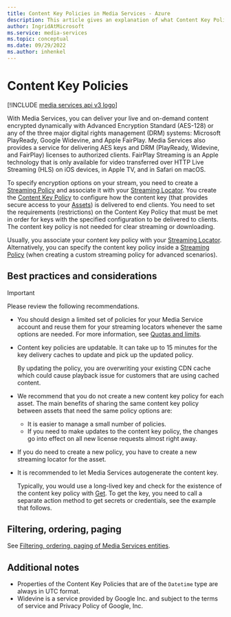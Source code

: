 ```yaml
---
title: Content Key Policies in Media Services - Azure
description: This article gives an explanation of what Content Key Policies are, and how they are used by Azure Media Services.
author: IngridAtMicrosoft
ms.service: media-services
ms.topic: conceptual
ms.date: 09/29/2022
ms.author: inhenkel
---
```


# Content Key Policies

[!INCLUDE [media services api v3 logo](./includes/v3-hr.md)]

With Media Services, you can deliver your live and on-demand content encrypted dynamically with Advanced Encryption Standard (AES-128) or any of the three major digital rights management (DRM) systems: Microsoft PlayReady, Google Widevine, and Apple FairPlay. Media Services also provides a service for delivering AES keys and DRM (PlayReady, Widevine, and FairPlay) licenses to authorized clients. FairPlay Streaming is an Apple technology that is only available for video transferred over HTTP Live Streaming (HLS) on iOS devices, in Apple TV, and in Safari on macOS.

To specify encryption options on your stream, you need to create a [Streaming Policy](stream-streaming-policy-concept.md) and associate it with your [Streaming Locator](stream-streaming-locators-concept.md). You create the [Content Key Policy](/rest/api/media/contentkeypolicies) to configure how the content key (that provides secure access to your [Assets](assets-concept.md)) is delivered to end clients. You need to set the requirements (restrictions) on the Content Key Policy that must be met in order for keys with the specified configuration to be delivered to clients. The content key policy is not needed for clear streaming or downloading.

Usually, you associate your content key policy with your [Streaming Locator](stream-streaming-locators-concept.md). Alternatively, you can specify the content key policy inside a [Streaming Policy](stream-streaming-policy-concept.md) (when creating a custom streaming policy for advanced scenarios).

## Best practices and considerations

> [!IMPORTANT]
> Please review the following recommendations.

* You should design a limited set of policies for your Media Service account and reuse them for your streaming locators whenever the same options are needed. For more information, see [Quotas and limits](limits-quotas-constraints-reference.md).
* Content key policies are updatable. It can take up to 15 minutes for the key delivery caches to update and pick up the updated policy.

   By updating the policy, you are overwriting your existing CDN cache which could cause playback issue for customers that are using cached content.
* We recommend that you do not create a new content key policy for each asset. The main benefits of sharing the same content key policy between assets that need the same policy options are:

   * It is easier to manage a small number of policies.
   * If you need to make updates to the content key policy, the changes go into effect on all new license requests almost right away.
* If you do need to create a new policy, you have to create a new streaming locator for the asset.
* It is recommended to let Media Services autogenerate the content key.

   Typically, you would use a long-lived key and check for the existence of the content key policy with [Get](/rest/api/media/contentkeypolicies/get). To get the key, you need to call a separate action method to get secrets or credentials, see the example that follows.

## Filtering, ordering, paging

See [Filtering, ordering, paging of Media Services entities](filter-order-page-entities-how-to.md).

## Additional notes

* Properties of the Content Key Policies that are of the `Datetime` type are always in UTC format.
* Widevine is a service provided by Google Inc. and subject to the terms of service and Privacy Policy of Google, Inc.
